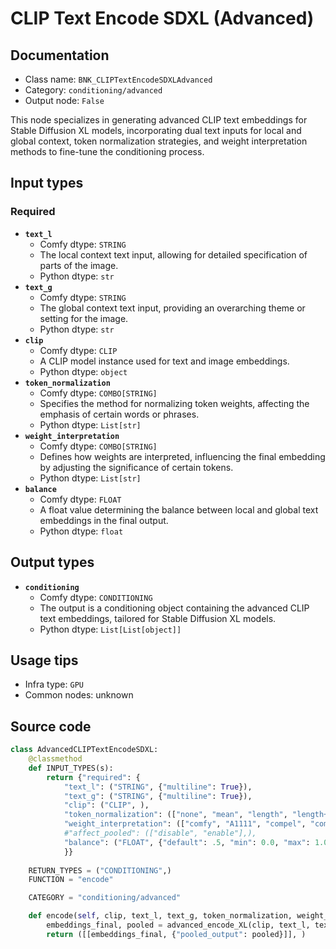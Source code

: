 # CLIP Text Encode SDXL (Advanced)
## Documentation
- Class name: `BNK_CLIPTextEncodeSDXLAdvanced`
- Category: `conditioning/advanced`
- Output node: `False`

This node specializes in generating advanced CLIP text embeddings for Stable Diffusion XL models, incorporating dual text inputs for local and global context, token normalization strategies, and weight interpretation methods to fine-tune the conditioning process.
## Input types
### Required
- **`text_l`**
    - Comfy dtype: `STRING`
    - The local context text input, allowing for detailed specification of parts of the image.
    - Python dtype: `str`
- **`text_g`**
    - Comfy dtype: `STRING`
    - The global context text input, providing an overarching theme or setting for the image.
    - Python dtype: `str`
- **`clip`**
    - Comfy dtype: `CLIP`
    - A CLIP model instance used for text and image embeddings.
    - Python dtype: `object`
- **`token_normalization`**
    - Comfy dtype: `COMBO[STRING]`
    - Specifies the method for normalizing token weights, affecting the emphasis of certain words or phrases.
    - Python dtype: `List[str]`
- **`weight_interpretation`**
    - Comfy dtype: `COMBO[STRING]`
    - Defines how weights are interpreted, influencing the final embedding by adjusting the significance of certain tokens.
    - Python dtype: `List[str]`
- **`balance`**
    - Comfy dtype: `FLOAT`
    - A float value determining the balance between local and global text embeddings in the final output.
    - Python dtype: `float`
## Output types
- **`conditioning`**
    - Comfy dtype: `CONDITIONING`
    - The output is a conditioning object containing the advanced CLIP text embeddings, tailored for Stable Diffusion XL models.
    - Python dtype: `List[List[object]]`
## Usage tips
- Infra type: `GPU`
- Common nodes: unknown


## Source code
```python
class AdvancedCLIPTextEncodeSDXL:
    @classmethod
    def INPUT_TYPES(s):
        return {"required": {
            "text_l": ("STRING", {"multiline": True}),
            "text_g": ("STRING", {"multiline": True}),
            "clip": ("CLIP", ),
            "token_normalization": (["none", "mean", "length", "length+mean"],),
            "weight_interpretation": (["comfy", "A1111", "compel", "comfy++", "down_weight"],),
            #"affect_pooled": (["disable", "enable"],),
            "balance": ("FLOAT", {"default": .5, "min": 0.0, "max": 1.0, "step": 0.01}),
            }}
    
    RETURN_TYPES = ("CONDITIONING",)
    FUNCTION = "encode"

    CATEGORY = "conditioning/advanced"

    def encode(self, clip, text_l, text_g, token_normalization, weight_interpretation, balance, affect_pooled='disable'):
        embeddings_final, pooled = advanced_encode_XL(clip, text_l, text_g, token_normalization, weight_interpretation, w_max=1.0, clip_balance=balance, apply_to_pooled=affect_pooled == "enable")
        return ([[embeddings_final, {"pooled_output": pooled}]], )

```
